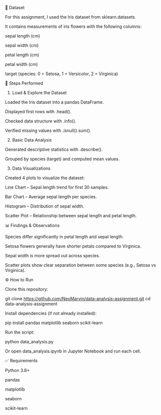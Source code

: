 📂 Dataset

For this assignment, I used the Iris dataset from sklearn.datasets.

It contains measurements of iris flowers with the following columns:

sepal length (cm)

sepal width (cm)

petal length (cm)

petal width (cm)

target (species: 0 = Setosa, 1 = Versicolor, 2 = Virginica)

📝 Steps Performed
1. Load & Explore the Dataset

Loaded the Iris dataset into a pandas DataFrame.

Displayed first rows with .head().

Checked data structure with .info().

Verified missing values with .isnull().sum().

2. Basic Data Analysis

Generated descriptive statistics with .describe().

Grouped by species (target) and computed mean values.

3. Data Visualizations

Created 4 plots to visualize the dataset:

Line Chart – Sepal length trend for first 30 samples.

Bar Chart – Average sepal length per species.

Histogram – Distribution of sepal width.

Scatter Plot – Relationship between sepal length and petal length.

📊 Findings & Observations

Species differ significantly in petal length and sepal length.

Setosa flowers generally have shorter petals compared to Virginica.

Sepal width is more spread out across species.

Scatter plots show clear separation between some species (e.g., Setosa vs Virginica).

⚙️ How to Run

Clone this repository:

git clone https://github.com/NeoMarvin/data-analysis-assignment.git
cd data-analysis-assignment


Install dependencies (if not already installed):

pip install pandas matplotlib seaborn scikit-learn


Run the script:

python data_analysis.py


Or open data_analysis.ipynb in Jupyter Notebook and run each cell.

✅ Requirements

Python 3.8+

pandas

matplotlib

seaborn

scikit-learn
